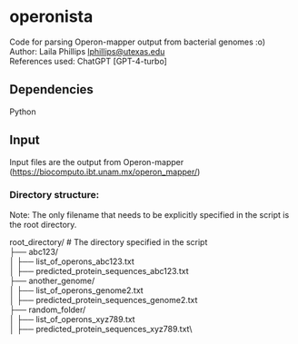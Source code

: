 # operonista
Code for parsing Operon-mapper output from bacterial genomes :o) \
Author: Laila Phillips lphillips@utexas.edu\
References used: ChatGPT [GPT-4-turbo]

## Dependencies
Python

## Input
Input files are the output from Operon-mapper (https://biocomputo.ibt.unam.mx/operon_mapper/)

### Directory structure:
Note: The only filename that needs to be explicitly specified in the script is the root directory.

root_directory/  # The directory specified in the script\
├── abc123/\
│   ├── list_of_operons_abc123.txt\
│   ├── predicted_protein_sequences_abc123.txt\
├── another_genome/\
│   ├── list_of_operons_genome2.txt\
│   ├── predicted_protein_sequences_genome2.txt\
├── random_folder/\
│   ├── list_of_operons_xyz789.txt\
│   ├── predicted_protein_sequences_xyz789.txt\
